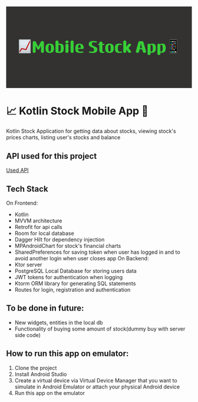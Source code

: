 !["Stock Mobile Logo"](images/readmeLogo.png)
# 📈 Kotlin Stock Mobile App 📱

Kotlin Stock Application for getting data about stocks, viewing stock's prices charts, listing user's stocks and balance

## API used for this project
[Used API](https://www.alphavantage.co/)

## Tech Stack
On Frontend:
* Kotlin
* MVVM architecture
* Retrofit for api calls
* Room for local database
* Dagger Hilt for dependency injection
* MPAndroidChart for stock's financial charts
* SharedPreferences for saving token when user has logged in and to avoid another login when user closes app
On Backend:
* Ktor server
* PostgreSQL Local Database for storing users data
* JWT tokens for authentication when logging
* Ktorm ORM library for generating SQL statements
* Routes for login, registration and authentication 

## To be done in future:
* New widgets, entities in the local db
* Functionality of buying some amount of stock(dummy buy with server side code)

## How to run this app on emulator:
1. Clone the project
2. Install Android Studio
3. Create a virtual device via Virtual Device Manager that you want to simulate in Android Emulator or attach your physical Android device
4. Run this app on the emulator